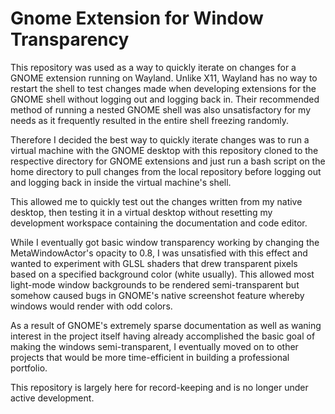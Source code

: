 # Gnome Extension for Window Transparency
This repository was used as a way to quickly iterate on changes for a GNOME extension running on Wayland. Unlike X11, Wayland has no way to restart the shell to test changes made when developing extensions for the GNOME shell without logging out and logging back in. Their recommended method of running a nested GNOME shell was also unsatisfactory for my needs as it frequently resulted in the entire shell freezing randomly. 

Therefore I decided the best way to quickly iterate changes was to run a virtual machine with the GNOME desktop with this repository cloned to the respective directory for GNOME extensions and just run a bash script on the home directory to pull changes from the local repository before logging out and logging back in inside the virtual machine's shell.

This allowed me to quickly test out the changes written from my native desktop, then testing it in a virtual desktop without resetting my development workspace containing the documentation and code editor.

While I eventually got basic window transparency working by changing the MetaWindowActor's opacity to 0.8, I was unsatisfied with this effect and wanted to experiment with GLSL shaders that drew transparent pixels based on a specified background color (white usually). This allowed most light-mode window backgrounds to be rendered semi-transparent but somehow caused bugs in GNOME's native screenshot feature whereby windows would render with odd colors. 

As a result of GNOME's extremely sparse documentation as well as waning interest in the project itself having already accomplished the basic goal of making the windows semi-transparent, I eventually moved on to other projects that would be more time-efficient in building a professional portfolio.

This repository is largely here for record-keeping and is no longer under active development.
